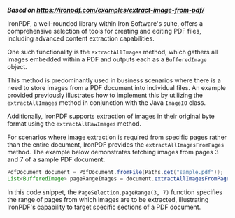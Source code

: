 ***Based on <https://ironpdf.com/examples/extract-image-from-pdf/>***

IronPDF, a well-rounded library within Iron Software's suite, offers a comprehensive selection of tools for creating and editing PDF files, including advanced content extraction capabilities.

One such functionality is the `extractAllImages` method, which gathers all images embedded within a PDF and outputs each as a `BufferedImage` object.

This method is predominantly used in business scenarios where there is a need to store images from a PDF document into individual files. An example provided previously illustrates how to implement this by utilizing the `extractAllImages` method in conjunction with the Java `ImageIO` class.

Additionally, IronPDF supports extraction of images in their original byte format using the `extractAllRawImages` method.

For scenarios where image extraction is required from specific pages rather than the entire document, IronPDF provides the `extractAllImagesFromPages` method. The example below demonstrates fetching images from pages 3 and 7 of a sample PDF document.

```java
PdfDocument document = PdfDocument.fromFile(Paths.get("sample.pdf"));
List<BufferedImage> pageRangeImages = document.extractAllImagesFromPages(PageSelection.pageRange(3, 7));
```

In this code snippet, the `PageSelection.pageRange(3, 7)` function specifies the range of pages from which images are to be extracted, illustrating IronPDF's capability to target specific sections of a PDF document.